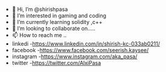- 👋 Hi, I’m @shirishpasa
- 👀 I’m interested in gaming and coding  
- 🌱 I’m currently learning solidity ,c++
- 💞️ I’m looking to collaborate on.....
- 📫 How to reach me ..
- linkedi -https://www.linkedin.com/in/shirish-kc-033ab0211/
- facebook -https://www.facebook.com/seerish.kaysee/
- instagram -https://www.instagram.com/aka_pasa/
- twitter -https://twitter.com/AlxiPasa

<!---
shirishpasa/shirishpasa is a ✨ special ✨ repository because its `README.md` (this file) appears on your GitHub profile.
You can click the Preview link to take a look at your changes.
--->
